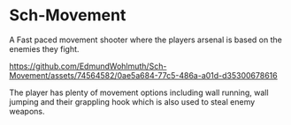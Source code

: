 # Sch-Movement
 
A Fast paced movement shooter where the players arsenal is based on the enemies they fight.

https://github.com/EdmundWohlmuth/Sch-Movement/assets/74564582/0ae5a684-77c5-486a-a01d-d35300678616

The player has plenty of movement options including wall running, wall jumping and their grappling hook which is also used to steal enemy weapons.

